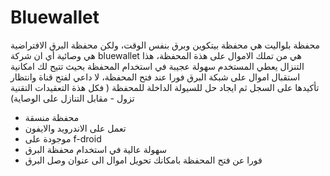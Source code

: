 # Bluewallet
محفظة بلواليت هي محفظة بيتكوين وبرق بنفس الوقت، ولكن محفظة البرق الافتراضية هي وصائية أي ان شركة bluewallet هي من تملك الاموال على هذة المحفظة، هذا التنزال يعطي المستخدم سهولة عجيبة في استخدام المحفظة بحيث تتيح لك امكانية استقبال اموال على شبكة البرق فورا عند فتح المحفظة، لا داعي لفتح قناة وانتظار تأكيدها على السجل ثم ايجاد حل للسيولة الداخلة للمحفظة ( فكل هذة التعقيدات التقنية تزول - مقابل التنازل على الوصاية) 

- محفظة منسقة
- تعمل على الاندرويد والايفون
- موجودة على f-droid
- سهولة عالية في استخدام محفظة البرق 
- فورا عن فتح المحفظة بامكانك تحويل اموال الى عنوان وصل البرق